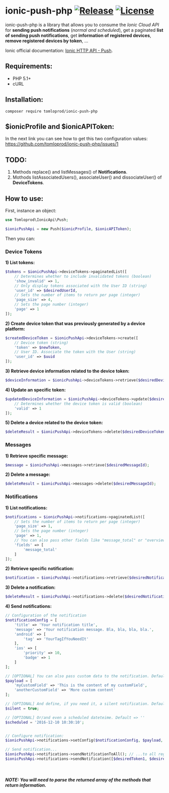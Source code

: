 # ionic-push-php [![Release](https://img.shields.io/github/release/tomloprod/ionic-push-php.svg)](https://github.com/tomloprod/ionic-push-php) [![License](https://img.shields.io/github/license/tomloprod/ionic-push-php.svg)](http://www.opensource.org/licenses/mit-license.php) 

ionic-push-php is a library that allows you to consume the *Ionic Cloud API* for **sending push notifications** (*normal and scheduled*), get a paginated **list of sending push notifications**,  get **information of registered devices**, **remove registered devices by token**, ...

Ionic official documentation: [Ionic HTTP API - Push](https://docs.ionic.io/api/endpoints/push.html).

## Requirements:

- PHP 5.1+
- cURL


## Installation:

    composer require tomloprod/ionic-push-php


## $ionicProfile and $ionicAPIToken:

In the next link you can see how to get this two configuration values: https://github.com/tomloprod/ionic-push-php/issues/1


## TODO:

1. Methods replace() and listMessages() of **Notifications**.
1. Mothods listAssociatedUsers(), associateUser() and dissociateUser() of **DeviceTokens**.

## How to use:

First, instance an object:

```php
use Tomloprod\IonicApi\Push;

$ionicPushApi = new Push($ionicProfile, $ionicAPIToken);
```

 
Then you can:

### Device Tokens

 **1) List tokens:**
```php
$tokens = $ionicPushApi->deviceTokens->paginatedList([
    // Determines whether to include invalidated tokens (boolean)
    'show_invalid' => 1,
    // Only display tokens associated with the User ID (string)
    'user_id' => $desiredUserId,
    // Sets the number of items to return per page (integer)
    'page_size' => 4,
    // Sets the page number (integer)
    'page' => 1
]);
```

**2) Create device token that was previously generated by a device platform:**
```php
$createdDeviceToken = $ionicPushApi->deviceTokens->create([
    // Device token (string)
    'token' => $newToken,
    // User ID. Associate the token with the User (string)
    'user_id' => $uuid 
]);
```

**3) Retrieve device information related to the device token:**
```php
$deviceInformation = $ionicPushApi->deviceTokens->retrieve($desiredDeviceToken);
```

**4) Update an specific token:**
```php
$updatedDeviceInformation = $ionicPushApi->deviceTokens->update($desiredDeviceToken, [
    // Determines whether the device token is valid (boolean)
    'valid' => 1
]);
```
 
**5) Delete a device related to the device token:**
```php
$deleteResult = $ionicPushApi->deviceTokens->delete($desiredDeviceToken);
```

### Messages

**1) Retrieve specific message:**
```php
$message = $ionicPushApi->messages->retrieve($desiredMessageId);
```


**2) Delete a message:**
```php
$deleteResult = $ionicPushApi->messages->delete($desiredMessageId);
```

### Notifications
 
**1) List notifications:**
```php
$notifications = $ionicPushApi->notifications->paginatedList([
    // Sets the number of items to return per page (integer)
    'page_size' => 1,
    // Sets the page number (integer)
    'page' => 1,
    // You can also pass other fields like "message_total" or "overview" (string[])
    'fields' => [
        'message_total'
    ]
]);
```

**2) Retrieve specific notification:**
```php
$notification = $ionicPushApi->notifications->retrieve($desiredNotificationId);
```
 
**3) Delete a notification:**
```php
$deleteResult = $ionicPushApi->notifications->delete($desiredNotificationId);
```
 
**4) Send notifications:**
```php
// Configuration of the notification
$notificationConfig = [
    'title' => 'Your notification title',
    'message' => 'Your notification message. Bla, bla, bla, bla.',
    'android' => [
        'tag' => 'YourTagIfYouNeedIt'
    ],
    'ios' => [
        'priority' => 10,
        'badge' => 1
    ]
];

// [OPTIONAL] You can also pass custom data to the notification. Default => []
$payload = [ 
    'myCustomField' => 'This is the content of my customField',
    'anotherCustomField' => 'More custom content'
];

// [OPTIONAL] And define, if you need it, a silent notification. Default => false
$silent = true;

// [OPTIONAL] Or/and even a scheduled dateteime. Default => ''
$scheduled = '2016-12-10 10:30:10';


// Configure notification:
$ionicPushApi->notifications->setConfig($notificationConfig, $payload, $silent, $scheduled);

// Send notification...
$ionicPushApi->notifications->sendNotificationToAll(); // ...to all registered devices
$ionicPushApi->notifications->sendNotification([$desiredToken1, $desiredToken2, $desiredToken3]); // ...to some devices
```

<br>
    
##### *NOTE: You will need to parse the returned array of the methods that return information.*

